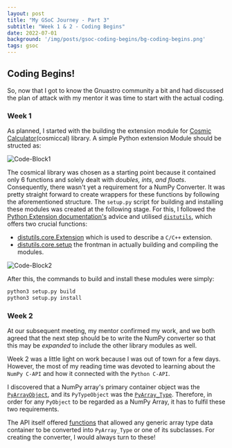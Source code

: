 ```yaml
---
layout: post
title: "My GSoC Journey - Part 3"
subtitle: "Week 1 & 2 - Coding Begins"
date: 2022-07-01
background: '/img/posts/gsoc-coding-begins/bg-coding-begins.png'
tags: gsoc
---
```


## Coding Begins!
So, now that I got to know the Gnuastro community a bit and had discussed the plan of attack with my mentor it was time to start with the actual coding.

### Week 1
As planned, I started with the building the extension module for [Cosmic Calculator](https://www.gnu.org/savannah-checkouts/gnu/gnuastro/manual/html_node/CosmicCalculator.html)(cosmiccal) library. A simple Python extension Module should be structed as:

![Code-Block1]({{site.baseurl}}/img/posts/gsoc-coding-begins/code-block-1.png)

The cosmical library was chosen as a starting point because it contained only 6 functions and solely dealt with *doubles, ints, and floats*. Consequently, there wasn't yet a requirement for a NumPy Converter. It was pretty straight forward to create wrappers for these functions by following the aforementioned structure. The `setup.py` script for building and installing these modules was created at the following stage. For this, I followed the [Python Extension documentation's](https://docs.python.org/3/extending/building.html#building) advice and utilised [`distutils`](https://docs.python.org/3/distutils/apiref.html), which offers two crucial functions:
- [<u>distutils.core.Extension</u>](https://docs.python.org/3/distutils/apiref.html#distutils.core.Extension) which is used to describe a `C/C++` extension.
- [<u>distutils.core.setup</u>](https://docs.python.org/3/distutils/apiref.html#distutils.core.setup) the frontman in actually building and compiling the modules.

![Code-Block2]({{site.baseurl}}/img/posts/gsoc-coding-begins/code-block-2.png)

After this, the commands to build and install these modules were simply:
```bash
python3 setup.py build
python3 setup.py install
```

### Week 2
At our subsequent meeting, my mentor confirmed my work, and we both agreed that the next step should be to write the NumPy converter so that this may be *expanded* to include the other library modules as well.

Week 2 was a little light on work because I was out of town for a few days. However, the most of my reading time was devoted to learning about the `NumPy C-API` and how it connected with the `Python C-API`.

I discovered that a NumPy array's primary container object was the [`PyArrayObject`](https://numpy.org/doc/stable/reference/c-api/types-and-structures.html#c.PyArrayObject), and its `PyTypeObject` was the [`PyArray_Type`](https://numpy.org/doc/stable/reference/c-api/types-and-structures.html#c.PyArray_Type). Therefore, in order for any `PyObject` to be regarded as a NumPy Array, it has to fulfil these two requirements.

The API itself offered [functions](https://numpy.org/doc/stable/reference/c-api/array.html#creating-arrays) that allowed any generic array type data container to be converted into `PyArray_Type` or one of its subclasses. For creating the converter, I would always turn to these!